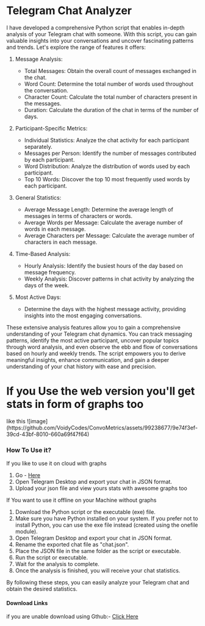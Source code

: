 <h1>Telegram Chat Analyzer</h1>

I have developed a comprehensive Python script that enables in-depth analysis of your Telegram chat with someone. With this script, you can gain valuable insights into your conversations and uncover fascinating patterns and trends. Let's explore the range of features it offers:

1. Message Analysis:
   - Total Messages: Obtain the overall count of messages exchanged in the chat.
   - Word Count: Determine the total number of words used throughout the conversation.
   - Character Count: Calculate the total number of characters present in the messages.
   - Duration: Calculate the duration of the chat in terms of the number of days.

2. Participant-Specific Metrics:
   - Individual Statistics: Analyze the chat activity for each participant separately.
   - Messages per Person: Identify the number of messages contributed by each participant.
   - Word Distribution: Analyze the distribution of words used by each participant.
   - Top 10 Words: Discover the top 10 most frequently used words by each participant.
   
3. General Statistics:
   - Average Message Length: Determine the average length of messages in terms of characters or words.
   - Average Words per Message: Calculate the average number of words in each message.
   - Average Characters per Message: Calculate the average number of characters in each message.

4. Time-Based Analysis:
   - Hourly Analysis: Identify the busiest hours of the day based on message frequency.
   - Weekly Analysis: Discover patterns in chat activity by analyzing the days of the week.

5. Most Active Days:
   - Determine the days with the highest message activity, providing insights into the most engaging conversations.

These extensive analysis features allow you to gain a comprehensive understanding of your Telegram chat dynamics. You can track messaging patterns, identify the most active participant, uncover popular topics through word analysis, and even observe the ebb and flow of conversations based on hourly and weekly trends. The script empowers you to derive meaningful insights, enhance communication, and gain a deeper understanding of your chat history with ease and precision.

<h1>If you Use the web version you'll get stats in form of graphs too</h1>
like this
![image](https://github.com/VoidyCodes/ConvoMetrics/assets/99238677/9e74f3ef-39cd-43bf-8010-660a69f47f64)





<h3>How To Use it?</h3>

If you like to use it on cloud with graphs
1. Go - <a href='https://drive.google.com/drive/u/2/folders/1CW7gXTcLh7ICnK9N6K9drPnkpU55NZh6'>Here</a>
2. Open Telegram Desktop and export your chat in JSON format.
3. Upload your json file and view yours stats with awesome graphs too


If You want to use it offline on your Machine without graphs
1. Download the Python script or the executable (exe) file.
2. Make sure you have Python installed on your system. If you prefer not to install Python, you can use the exe file instead (created using the onefile module).
3. Open Telegram Desktop and export your chat in JSON format.
4. Rename the exported chat file as "chat.json".
5. Place the JSON file in the same folder as the script or executable.
6. Run the script or executable.
7. Wait for the analysis to complete.
8. Once the analysis is finished, you will receive your chat statistics.

By following these steps, you can easily analyze your Telegram chat and obtain the desired statistics.


<h4>Download Links</h4>
if you are unable download using Gthub:-
<a href='https://drive.google.com/drive/u/2/folders/1CW7gXTcLh7ICnK9N6K9drPnkpU55NZh6'>Click Here</a>

